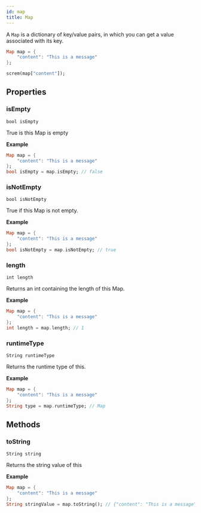 ```yaml
---
id: map
title: Map
---
```


A `Map` is a dictionary of key/value pairs, in which you can get a value associated with its key.


```dart
Map map = {
    "content": "This is a message"
};

screm(map["content"]);
```

## Properties

### isEmpty

`bool isEmpty`

True is this Map is empty

**Example**
```dart
Map map = {
    "content": "This is a message"
};
bool isEmpty = map.isEmpty; // false
```

### isNotEmpty

`bool isNotEmpty`

True if this Map is not empty.

**Example**
```dart
Map map = {
    "content": "This is a message"
};
bool isNotEmpty = map.isNotEmpty; // true
```

### length

`int length`

Returns an int containing the length of this Map.

**Example**
```dart
Map map = {
    "content": "This is a message"
};
int length = map.length; // 1
```

### runtimeType

`String runtimeType`

Returns the runtime type of this.

**Example**
```dart
Map map = {
    "content": "This is a message"
};
String type = map.runtimeType; // Map
```

## Methods

### toString

`String string`

Returns the string value of this

**Example**
```dart
Map map = {
    "content": "This is a message"
};
String stringValue = map.toString(); // {"content": "This is a message"}
```
